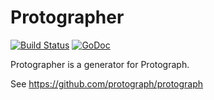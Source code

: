 # Protographer

[![Build Status](https://travis-ci.org/protograph/protographer.svg?branch=master)](https://travis-ci.org/protograph/protographer) [![GoDoc](https://godoc.org/github.com/protograph/protographer?status.svg)](https://godoc.org/github.com/protograph/protographer)

Protographer is a generator for Protograph.

See https://github.com/protograph/protograph
